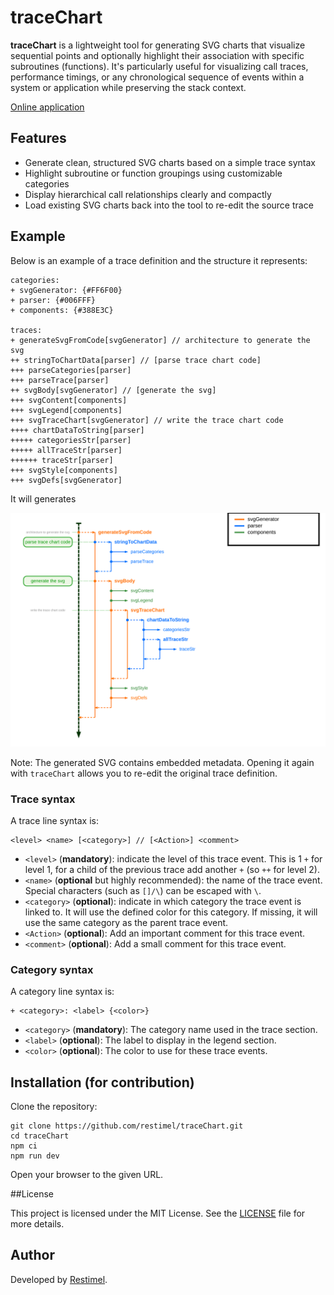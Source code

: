 # traceChart

**traceChart** is a lightweight tool for generating SVG charts that visualize sequential points and optionally highlight their association with specific subroutines (functions).
It's particularly useful for visualizing call traces, performance timings, or any chronological sequence of events within a system or application while preserving the stack context.

[Online application](https://restimel.github.io/traceChart/)

## Features

- Generate clean, structured SVG charts based on a simple trace syntax
- Highlight subroutine or function groupings using customizable categories
- Display hierarchical call relationships clearly and compactly
- Load existing SVG charts back into the tool to re-edit the source trace

## Example

Below is an example of a trace definition and the structure it represents:

```
categories:
+ svgGenerator: {#FF6F00}
+ parser: {#006FFF}
+ components: {#388E3C}

traces:
+ generateSvgFromCode[svgGenerator] // architecture to generate the svg
++ stringToChartData[parser] // [parse trace chart code]
+++ parseCategories[parser]
+++ parseTrace[parser]
++ svgBody[svgGenerator] // [generate the svg]
+++ svgContent[components]
+++ svgLegend[components]
+++ svgTraceChart[svgGenerator] // write the trace chart code
++++ chartDataToString[parser]
+++++ categoriesStr[parser]
+++++ allTraceStr[parser]
++++++ traceStr[parser]
+++ svgStyle[components]
+++ svgDefs[svgGenerator]
```

It will generates

![Generated SVG](./docs/svgGenerator.svg?sanitize=true)

Note: The generated SVG contains embedded metadata. Opening it again with `traceChart` allows you to re-edit the original trace definition.

### Trace syntax

A trace line syntax is:
```
<level> <name> [<category>] // [<Action>] <comment>
```
* `<level>` (**mandatory**): indicate the level of this trace event.
This is 1 `+` for level 1, for a child of the previous trace add another `+` (so `++` for level 2).
* `<name>`  (**optional** but highly recommended): the name of the trace event.
Special characters (such as `[]/\`) can be escaped with `\`.
* `<category>` (**optional**): indicate in which category the trace event is linked to.
It will use the defined color for this category.
If missing, it will use the same category as the parent trace event.
* `<Action>` (**optional**): Add an important comment for this trace event.
* `<comment>` (**optional**): Add a small comment for this trace event.

### Category syntax

A category line syntax is:
```
+ <category>: <label> {<color>}
```
* `<category>` (**mandatory**): The category name used in the trace section.
* `<label>` (**optional**): The label to display in the legend section.
* `<color>` (**optional**): The color to use for these trace events.

## Installation (for contribution)

Clone the repository:

```shell
git clone https://github.com/restimel/traceChart.git
cd traceChart
npm ci
npm run dev
```

Open your browser to the given URL.

##License

This project is licensed under the MIT License. See the [LICENSE](./LICENSE) file for more details.

## Author

Developed by [Restimel](https://github.com/restimel).
